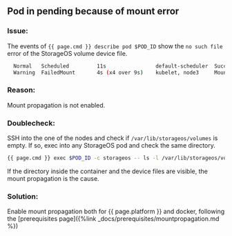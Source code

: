 ## Pod in pending because of mount error

### Issue:

The events of `{{ page.cmd }} describe pod $POD_ID` show the `no such file` error of the StorageOS volume device file.

```bash
  Normal   Scheduled         11s                default-scheduler  Successfully assigned default/d1 to node3
  Warning  FailedMount       4s (x4 over 9s)    kubelet, node3     MountVolume.SetUp failed for volume "pvc-f2a49198-c00c-11e8-ba01-0800278dc04d" : stat /var/lib/storageos/volumes/d9df3549-26c0-4cfc-62b4-724b443069a1: no such file or directory
```

### Reason:
Mount propagation is not enabled.

### Doublecheck:
SSH into the one of the nodes and check if `/var/lib/storageos/volumes` is empty. If so, exec into any StorageOS pod and check the same directory.
```bash
{{ page.cmd }} exec $POD_ID -c storageos -- ls -l /var/lib/storageos/volumes
```

If the directory inside the container and the device files are visible, the mount propagation is the cause.


### Solution:

Enable mount propagation both for {{ page.platform }} and docker, following the [prerequisites page]({%link _docs/prerequisites/mountpropagation.md %})

